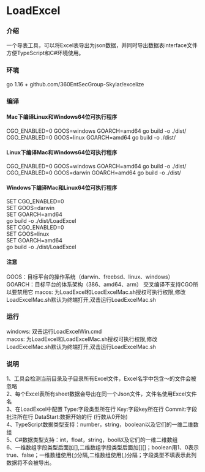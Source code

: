 # LoadExcel

### 介绍
一个导表工具，可以将Excel表导出为json数据，并同时导出数据表interface文件方便TypeScript和C#环境使用。 

### 环境
go 1.16 + github.com/360EntSecGroup-Skylar/excelize

### 编译
#### Mac下编译Linux和Windows64位可执行程序  
CGO_ENABLED=0 GOOS=windows GOARCH=amd64 go build -o ./dist/  
CGO_ENABLED=0 GOOS=linux GOARCH=amd64 go build -o ./dist/  

#### Linux下编译Mac和Windows64位可执行程序  
CGO_ENABLED=0 GOOS=windows GOARCH=amd64 go build -o ./dist/  
CGO_ENABLED=0 GOOS=darwin GOARCH=amd64 go build -o ./dist/  

#### Windows下编译Mac和Linux64位可执行程序  
SET CGO_ENABLED=0  
SET GOOS=darwin  
SET GOARCH=amd64  
go build -o ./dist/LoadExcel  
SET CGO_ENABLED=0  
SET GOOS=linux  
SET GOARCH=amd64  
go build -o ./dist/LoadExcel  

#### 注意
GOOS：目标平台的操作系统（darwin、freebsd、linux、windows）
GOARCH：目标平台的体系架构（386、amd64、arm）
交叉编译不支持CGO所以要禁用它
macos: 为LoadExcel和LoadExcelMac.sh授权可执行权限,修改LoadExcelMac.sh默认为终端打开,双击运行LoadExcelMac.sh  

### 运行  
windows: 双击运行LoadExcelWin.cmd  
macos: 为LoadExcel和LoadExcelMac.sh授权可执行权限,修改LoadExcelMac.sh默认为终端打开,双击运行LoadExcelMac.sh  

### 说明
1、工具会检测当前目录及子目录所有Excel文件，Excel名字中包含～的文件会被忽略  
2、每个Excel表所有sheet数据会导出在同一个Json文件，文件名使用Excel文件名  
3、在LoadExcel中配置 Type:字段类型所在行 Key:字段key所在行 Commit:字段批注所在行 DataStart:数据开始的行 (行数从0开始)  
4、TypeScript数据类型支持：number，string，boolean以及它们的一维二维数组  
5、C#数据类型支持：int，float，string，bool以及它们的一维二维数组  
6、一维数组字段类型后面加[],二维数组字段类型后面加[][]；boolean用1、0表示true、false；一维数组使用(;)分隔,二维数组使用(,)分隔；字段类型不填表示此列数据将不会被导出。    